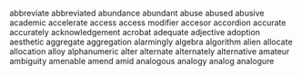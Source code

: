 abbreviate abbreviated
abundance abundant
abuse abused abusive
academic
accelerate
access access modifier accesor
accordion
accurate accurately
acknowledgement
acrobat
adequate
adjective
adoption
aesthetic
aggregate aggregation
alarmingly
algebra
algorithm
alien
allocate allocation
alloy
alphanumeric
alter
alternate alternately alternative
amateur
ambiguity
amenable
amend
amid
analogous analogy analog analogure
